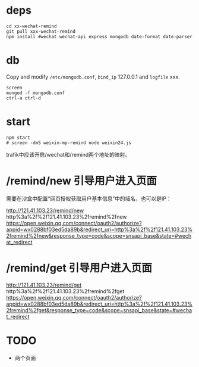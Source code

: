 # deps

```
cd xx-wechat-remind
git pull xxx-wechat-remind
npm install #wechat wechat-api express mongodb date-format date-parser
```

# db

Copy and modify `/etc/mongodb.conf`, `bind_ip` 127.0.0.1 and `logfile` xxx.

```
screen
mongod -f mongodb.conf
ctrl-a ctrl-d
```

# start

```
npm start
# screen -dmS weixin-mp-remind node weixin24.js
```

trafik中应该开启/wechat和/remind两个地址的映射。

# /remind/new 引导用户进入页面

需要在沙盒中配置“网页授权获取用户基本信息”中的域名，也可以是IP：

http://121.41.103.23/remind/new
http%3a%2f%2f121.41.103.23%2fremind%2fnew
https://open.weixin.qq.com/connect/oauth2/authorize?appid=wx0288bf03ed5da89b&redirect_uri=http%3a%2f%2f121.41.103.23%2fremind%2fnew&response_type=code&scope=snsapi_base&state=#wechat_redirect

# /remind/get 引导用户进入页面

http://121.41.103.23/remind/get
http%3a%2f%2f121.41.103.23%2fremind%2fget
https://open.weixin.qq.com/connect/oauth2/authorize?appid=wx0288bf03ed5da89b&redirect_uri=http%3a%2f%2f121.41.103.23%2fremind%2fget&response_type=code&scope=snsapi_base&state=#wechat_redirect

# TODO

* 两个页面
